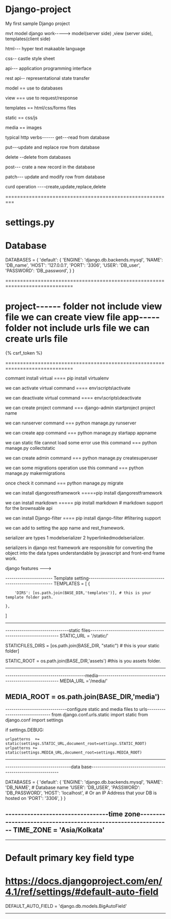# Django-project
My first sample Django project

mvt model django work-----> model(server side) ,view (server side), templates(client side)

html--- hyper text makaable language

css--  castle style sheet

api--- application programming interface

rest api-- representational state transfer 

model == use to databases

view === use to request/response

templates == html/css/forms files


static == css/js

media == images

typical http verbs------
get---read from database

put---update and replace row from database

delete --delete from databases

post--- crate a new record in the database

patch--- update and modify row from database

curd operation ----create,update,replace,delete 


=========================================================

# settings.py
# Database

DATABASES = {
    'default': {
        'ENGINE': 'django.db.backends.mysql',
        'NAME': 'DB_name',
        'HOST': '127.0.0.1',
        'PORT': '3306',
        'USER': 'DB_user',
        'PASSWORD': 'DB_password',
    }
}


=============================================================================



project------ folder not include view file we can create view file
app----- folder not include urls file we can create urls file
=============================================================================
<form class="form-horizontal" action="" method="POST" enctype="multipart/form-data" >{% csrf_token %} 




=============================================================================

commant install virtual ==== pip install virtualenv  

we can activate virtual command ==== env\scripts\activate

we can deactivate virtual command ==== env\scripts\deactivate

we can create project command === django-admin startproject project name

we can runserver command === python manage.py runserver

we can create app command === python manage.py startapp appname

we can static file cannot load  some error use this command === python manage.py collectstatic   
 
we can  create admin command === python manage.py createsuperuser 

we can some migrations operation use this command === python manage.py makermigrations

once check it command === python manage.py migrate

we can install djangorestframework =====pip install djangorestframework

we can install markdown ===== pip install markdown # markdown support for the brownsable api

we can install Django-filter ==== pip install django-filter #filtering support

we can add to setting the app name and rest_framework.

serializer are types 1 modelserializer 2 hyperlinkedmodelserializer.

serializers in django rest framework are responsible for converting the object into the data types understandable by javascript and front-end frame work.

django features ---> 


----------------------- Template setting------------------------------------------------------------
TEMPLATES = [
    {
        
        'DIRS': [os.path.join(BASE_DIR,'templates')], # this is your template folder path.
        
    },
]



-------------------------------------------------------------------------------------------------------



-------------------------------static files--------------------------------------------------------------
STATIC_URL = '/static/'

STATICFILES_DIRS = [os.path.join(BASE_DIR, "static") # this is your static folder]

STATIC_ROOT = os.path.join(BASE_DIR,'assets') #this is you assets folder.

---------------------------------------------------------------------------------------------------------

---------------------------------------media-----------------------------------------------------------
MEDIA_URL ='/media/'

MEDIA_ROOT = os.path.join(BASE_DIR,'media')
-----------------------------------------------------------------------------------------------------

------------------------------configure static and media files to urls-------------------------------
from django.conf.urls.static import static
from django.conf import  settings


if settings.DEBUG:
    
    urlpatterns  += static(settings.STATIC_URL,document_root=settings.STATIC_ROOT)
    urlpatterns += static(settings.MEDIA_URL,document_root=settings.MEDIA_ROOT)
-------------------------------------------------------------------------------------------------------

--------------------------------data base--------------------------------------------------------------

DATABASES = {
    'default': {
        'ENGINE': 'django.db.backends.mysql', 
        'NAME': 'DB_NAME', # Database name
        'USER': 'DB_USER',
        'PASSWORD': 'DB_PASSWORD',
        'HOST': 'localhost',   # Or an IP Address that your DB is hosted on
        'PORT': '3306',
    }
}


---------------------------------time zone-------------------------------------------------------------
TIME_ZONE =  'Asia/Kolkata'
-------------------------------------------------------------------------------------------------------



--------------------------------------------------------------
# Default primary key field type
# https://docs.djangoproject.com/en/4.1/ref/settings/#default-auto-field

DEFAULT_AUTO_FIELD = 'django.db.models.BigAutoField'


--------------------------------------------------------------
